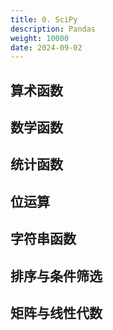```yaml
---
title: 0. SciPy
description: Pandas
weight: 10000
date: 2024-09-02
---
```

<style>
th, td {
  border: 1px solid rgb(190, 190, 190);
}
</style>


## 





## 算术函数





## 数学函数



## 统计函数





## 位运算



## 字符串函数


## 排序与条件筛选




## 矩阵与线性代数











